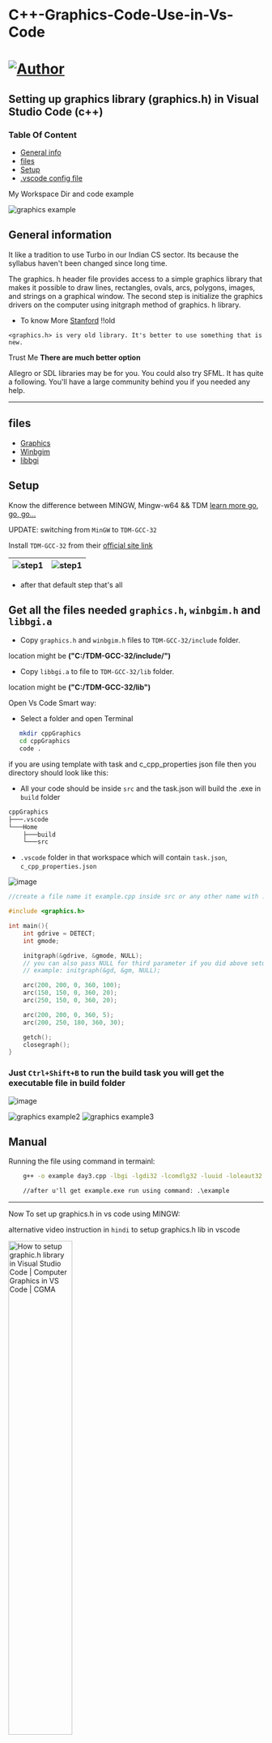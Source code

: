 # C++-Graphics-Code-Use-in-Vs-Code
# [![Author](https://img.shields.io/badge/Auther---Ullas-blu)](https://img.shields.io/badge/Auther---Ullas-blu?utm_source=github.com&utm_medium=campaign&utm_content=button&utm_campaign=dmhendricks%2Ffile-icon-vectors)

## Setting up graphics library (graphics.h) in Visual Studio Code (c++)

### Table Of Content

- [General info](#general-info)
- [files](#files)
- [Setup](#setup)
- [.vscode config file](https://github.com/ullaskunder3/graphics.h-setup)

My Workspace Dir and code example

![graphics example](https://user-images.githubusercontent.com/66258652/133918954-18751ba6-5487-4b38-9842-e5fce2dcf482.png)

## General information

It like a tradition to use Turbo in our Indian CS sector.
Its because the syllabus haven't been changed since long time.

The graphics. h header file provides access to a simple graphics library that makes it possible to draw lines, rectangles, ovals, arcs, polygons, images, and strings on a graphical window. The second step is initialize the graphics drivers on the computer using initgraph method of graphics. h library.

- To know More [Stanford](https://web.stanford.edu/class/archive/cs/cs106b/cs106b.1126/materials/cppdoc/graphics.html) !!old

`<graphics.h> is very old library. It's better to use something that is new.`

Trust Me **There are much better option**

Allegro or SDL libraries may be for you.
You could also try SFML. It has quite a following. You'll have a large community behind you if you needed any help.

--------------------------------------------------

## files

- [Graphics](./graphics.h)
- [Winbgim](./winbgim.h)
- [libbgi](./libbgi.a)

## Setup

Know the difference between MINGW, Mingw-w64 && TDM [learn more go, go, go...](https://github.com/ullaskunder3/cpp-setup-vsCode#setup)

UPDATE:
switching from `MinGW` to `TDM-GCC-32`

Install `TDM-GCC-32` from their [official site link](https://jmeubank.github.io/tdm-gcc/)

|![step1](./step1.png)|![step1](./step2.png)|
|--|--|

- after that default step that's all

## Get all the files needed `graphics.h`, `winbgim.h` and `libbgi.a`

- Copy `graphics.h` and `winbgim.h` files to `TDM-GCC-32/include` folder.

location might be **("C:/TDM-GCC-32/include/")**

- Copy `libbgi.a` to file to `TDM-GCC-32/lib` folder.

location might be **("C:/TDM-GCC-32/lib")**

Open Vs Code Smart way:

- Select a folder and open Terminal

```bash
   mkdir cppGraphics
   cd cppGraphics
   code .
```

if you are using template with task and c_cpp_properties json file then you directory should look like this:

- All your code should be inside `src` and the task.json will build the .exe in `build` folder

```cmd
cppGraphics
├───.vscode
└───Home
    ├───build
    └───src
```

- `.vscode` folder in that workspace which will contain `task.json`, `c_cpp_properties.json`

![image](https://user-images.githubusercontent.com/66258652/133919065-0f524b26-cb2f-4aef-a19c-367a329188cd.png)

```cpp
//create a file name it example.cpp inside src or any other name with .cpp extension

#include <graphics.h>

int main(){
    int gdrive = DETECT;
    int gmode;

    initgraph(&gdrive, &gmode, NULL);
    // you can also pass NULL for third parameter if you did above setup successfully
    // example: initgraph(&gd, &gm, NULL);

    arc(200, 200, 0, 360, 100);
    arc(150, 150, 0, 360, 20);
    arc(250, 150, 0, 360, 20);

    arc(200, 200, 0, 360, 5);
    arc(200, 250, 180, 360, 30);

    getch();
    closegraph();
}
```

### Just `Ctrl+Shift+B` to run the build task you will get the executable file in build folder

![image](./output.png)

![graphics example2](https://user-images.githubusercontent.com/66258652/133919626-3cd671e5-36e4-4315-b4bf-951563fc6913.png)
![graphics example3](https://user-images.githubusercontent.com/66258652/133919648-c5745fd9-4fb4-49f5-9ca2-2d7b5f54fd85.png)

## Manual

Running the file using command in termainl:

```cmd
    g++ -o example day3.cpp -lbgi -lgdi32 -lcomdlg32 -luuid -loleaut32 -lole32

    //after u'll get example.exe run using command: .\example
```

---

Now To set up graphics.h in vs code using MINGW:

alternative video instruction in `hindi` to setup graphics.h lib in vscode

[<img src="https://i.imgur.com/P8xiypZ.png" alt="How to setup graphic.h library in Visual Studio Code | Computer Graphics in VS Code | CGMA " width="50%" />](https://www.youtube.com/embed/ijrNSHwXDAc "How to setup graphic.h library in Visual Studio Code | Computer Graphics in VS Code | CGMA" )

 Alternative step wise instruction to setup MinGW along with graphics library (graphics.h)

- ReadME [MinGW & graphics.h setup](https://github.com/sagargoswami2001/Setup-Graphics.h-for-Visual-Studio-Code/blob/main/README.md)

## Contributors ✨

Thanks to these wonderful people:

<!-- ALL-CONTRIBUTORS-LIST:START - Do not remove or modify this section -->
<!-- prettier-ignore-start -->
<!-- markdownlint-disable -->
<table>
  <tr>
    <td align="center"><a href="https://github.com/Prakash4844"><img src="https://avatars.githubusercontent.com/u/81550376?v=4" width="100px;" alt=""/><br /><sub><b>Prakash4844</b></sub></a><br />
    <a href="#question-Prakash4844" title="Answering Questions">💬</a> <a href="https://github.com/ullaskunder3/Solution-to-graphics.h/commits?author=Prakash4844" title="Documentation">📖</a>
     <td align="center"><a href="https://github.com/sagargoswami2001"><img src="https://avatars.githubusercontent.com/u/88379870?v=4" width="100px;" alt=""/><br /><sub><b>sagargoswami2001</b></sub></a><br />
    <a href="#question-sagargoswami2001" title="Answering Questions">💬</a> <a href="https://github.com/ullaskunder3/Solution-to-graphics.h/commits?author=sagargoswami2001" title="Documentation">📖</a>
  </tr>

</table>
